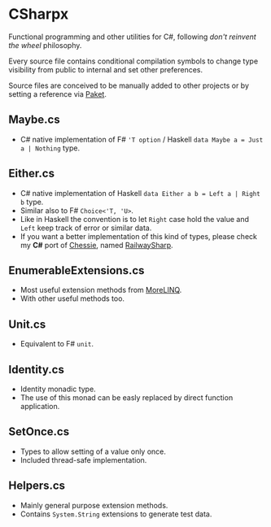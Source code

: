 # CSharpx

Functional programming and other utilities for C#, following *don't reinvent the wheel* philosophy.

Every source file contains conditional compilation symbols to change type visibility from public to internal
and set other preferences.

Source files are conceived to be manually added to other projects or by setting a reference via [Paket](http://fsprojects.github.io/Paket/).

## Maybe.cs

- C# native implementation of F# `'T option` / Haskell `data Maybe a = Just a | Nothing` type.

## Either.cs

- C# native implementation of Haskell `data Either a b = Left a | Right b` type.
- Similar also to F# `Choice<'T, 'U>`.
- Like in Haskell the convention is to let `Right` case hold the value and `Left` keep track of error or similar data.
- If you want a better implementation of this kind of types, please check my **C#** port of [Chessie](https://github.com/fsprojects/Chessie),
named [RailwaySharp](https://github.com/gsscoder/railwaysharp).

## EnumerableExtensions.cs

- Most useful extension methods from [MoreLINQ](https://code.google.com/p/morelinq/).
- With other useful methods too.

## Unit.cs

- Equivalent to F# `unit`.

## Identity.cs

- Identity monadic type.
- The use of this monad can be easly replaced by direct function application.

## SetOnce.cs
- Types to allow setting of a value only once.
- Included thread-safe implementation.

## Helpers.cs
- Mainly general purpose extension methods.
- Contains `System.String` extensions to generate test data.